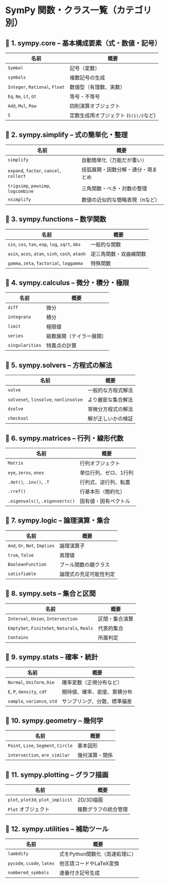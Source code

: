 
# SymPy 関数・クラス一覧（カテゴリ別）

## 🔹 1. sympy.core – 基本構成要素（式・数値・記号）
| 名前 | 概要 |
|------|------|
| `Symbol` | 記号（変数） |
| `symbols` | 複数記号の生成 |
| `Integer`, `Rational`, `Float` | 数値型（有理数、実数） |
| `Eq`, `Ne`, `Lt`, `Gt` | 等号・不等号 |
| `Add`, `Mul`, `Pow` | 四則演算オブジェクト |
| `S` | 定数生成用オブジェクト (`S(1)/2`など) |

## 🔹 2. sympy.simplify – 式の簡単化・整理
| 名前 | 概要 |
|------|------|
| `simplify` | 自動簡単化（万能だが重い） |
| `expand`, `factor`, `cancel`, `collect` | 括弧展開・因数分解・通分・項まとめ |
| `trigsimp`, `powsimp`, `logcombine` | 三角関数・べき・対数の整理 |
| `nsimplify` | 数値の近似的な簡略表現（πなど） |

## 🔹 3. sympy.functions – 数学関数
| 名前 | 概要 |
|------|------|
| `sin`, `cos`, `tan`, `exp`, `log`, `sqrt`, `Abs` | 一般的な関数 |
| `asin`, `acos`, `atan`, `sinh`, `cosh`, `atanh` | 逆三角関数・双曲線関数 |
| `gamma`, `zeta`, `factorial`, `loggamma` | 特殊関数 |

## 🔹 4. sympy.calculus – 微分・積分・極限
| 名前 | 概要 |
|------|------|
| `diff` | 微分 |
| `integrate` | 積分 |
| `limit` | 極限値 |
| `series` | 級数展開（テイラー展開） |
| `singularities` | 特異点の計算 |

## 🔹 5. sympy.solvers – 方程式の解法
| 名前 | 概要 |
|------|------|
| `solve` | 一般的な方程式解法 |
| `solveset`, `linsolve`, `nonlinsolve` | より厳密な集合解法 |
| `dsolve` | 常微分方程式の解法 |
| `checksol` | 解が正しいかの検証 |

## 🔹 6. sympy.matrices – 行列・線形代数
| 名前 | 概要 |
|------|------|
| `Matrix` | 行列オブジェクト |
| `eye`, `zeros`, `ones` | 単位行列、ゼロ、1行列 |
| `.det()`, `.inv()`, `.T` | 行列式、逆行列、転置 |
| `.rref()` | 行基本形（簡約化） |
| `.eigenvals()`, `.eigenvects()` | 固有値・固有ベクトル |

## 🔹 7. sympy.logic – 論理演算・集合
| 名前 | 概要 |
|------|------|
| `And`, `Or`, `Not`, `Implies` | 論理演算子 |
| `true`, `false` | 真理値 |
| `BooleanFunction` | ブール関数の親クラス |
| `satisfiable` | 論理式の充足可能性判定 |

## 🔹 8. sympy.sets – 集合と区間
| 名前 | 概要 |
|------|------|
| `Interval`, `Union`, `Intersection` | 区間・集合演算 |
| `EmptySet`, `FiniteSet`, `Naturals`, `Reals` | 代表的集合 |
| `Contains` | 所属判定 |

## 🔹 9. sympy.stats – 確率・統計
| 名前 | 概要 |
|------|------|
| `Normal`, `Uniform`, `Die` | 確率変数（正規分布など） |
| `E`, `P`, `density`, `cdf` | 期待値、確率、密度、累積分布 |
| `sample`, `variance`, `std` | サンプリング、分散、標準偏差 |

## 🔹 10. sympy.geometry – 幾何学
| 名前 | 概要 |
|------|------|
| `Point`, `Line`, `Segment`, `Circle` | 基本図形 |
| `intersection`, `are_similar` | 幾何演算・関係 |

## 🔹 11. sympy.plotting – グラフ描画
| 名前 | 概要 |
|------|------|
| `plot`, `plot3d`, `plot_implicit` | 2D/3D描画 |
| `Plot` オブジェクト | 複数グラフの統合管理 |

## 🔹 12. sympy.utilities – 補助ツール
| 名前 | 概要 |
|------|------|
| `lambdify` | 式をPython関数化（高速処理に） |
| `pycode`, `ccode`, `latex` | 他言語コードやLaTeX変換 |
| `numbered_symbols` | 連番付き記号生成 |
